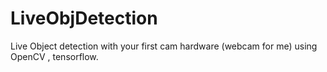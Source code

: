# LiveObjDetection
Live Object detection with your first cam hardware (webcam for me) using OpenCV , tensorflow.
